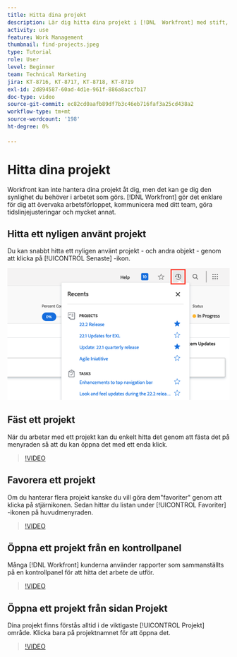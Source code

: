 ```yaml
---
title: Hitta dina projekt
description: Lär dig hitta dina projekt i [!DNL  Workfront] med stift, favoriter, kontrollpaneler och [!UICONTROL Projekt] sida.
activity: use
feature: Work Management
thumbnail: find-projects.jpeg
type: Tutorial
role: User
level: Beginner
team: Technical Marketing
jira: KT-8716, KT-8717, KT-8718, KT-8719
exl-id: 2d894587-60ad-4d1e-961f-886a8accfb17
doc-type: video
source-git-commit: ec82cd0aafb89df7b3c46eb716faf3a25cd438a2
workflow-type: tm+mt
source-wordcount: '198'
ht-degree: 0%

---
```


# Hitta dina projekt

Workfront kan inte hantera dina projekt åt dig, men det kan ge dig den synlighet du behöver i arbetet som görs. [!DNL Workfront] gör det enklare för dig att övervaka arbetsförloppet, kommunicera med ditt team, göra tidslinjejusteringar och mycket annat.

<!---
In this section, you will learn how to:

Find your projects in [!DNL Workfront]
Make your project visible to stakeholders
Find project communications
Use [!DNL Workfront] features when reviewing the task list to monitor project progress
--->

## Hitta ett nyligen använt projekt

Du kan snabbt hitta ett nyligen använt projekt - och andra objekt - genom att klicka på [!UICONTROL Senaste] -ikon.

![[!UICONTROL Status] fält expanderat i projektrubrik](assets/recents.png)

## Fäst ett projekt

När du arbetar med ett projekt kan du enkelt hitta det genom att fästa det på menyraden så att du kan öppna det med ett enda klick.

>[!VIDEO](https://video.tv.adobe.com/v/335038/?quality=12&learn=on)

## Favorera ett projekt

Om du hanterar flera projekt kanske du vill göra dem&quot;favoriter&quot; genom att klicka på stjärnikonen. Sedan hittar du listan under [!UICONTROL Favoriter] -ikonen på huvudmenyraden.

>[!VIDEO](https://video.tv.adobe.com/v/335039/?quality=12&learn=on)


## Öppna ett projekt från en kontrollpanel

Många [!DNL Workfront] kunderna använder rapporter som sammanställts på en kontrollpanel för att hitta det arbete de utför.

>[!VIDEO](https://video.tv.adobe.com/v/335041/?quality=12&learn=on)


## Öppna ett projekt från sidan Projekt

Dina projekt finns förstås alltid i de viktigaste [!UICONTROL Projekt] område. Klicka bara på projektnamnet för att öppna det.

>[!VIDEO](https://video.tv.adobe.com/v/335040/?quality=12&learn=on)

